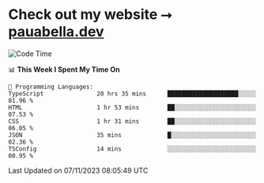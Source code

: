 # Check out my website ⭢ [pauabella.dev](https://pauabella.dev)

<!--START_SECTION:waka-->
![Code Time](http://img.shields.io/badge/Code%20Time-2%2C647%20hrs%202%20mins-blue)

📊 **This Week I Spent My Time On** 

```text
💬 Programming Languages: 
TypeScript               20 hrs 35 mins      ████████████████████░░░░░   81.96 % 
HTML                     1 hr 53 mins        ██░░░░░░░░░░░░░░░░░░░░░░░   07.53 % 
CSS                      1 hr 31 mins        ██░░░░░░░░░░░░░░░░░░░░░░░   06.05 % 
JSON                     35 mins             █░░░░░░░░░░░░░░░░░░░░░░░░   02.36 % 
TSConfig                 14 mins             ░░░░░░░░░░░░░░░░░░░░░░░░░   00.95 % 
```


 Last Updated on 07/11/2023 08:05:49 UTC
<!--END_SECTION:waka-->
